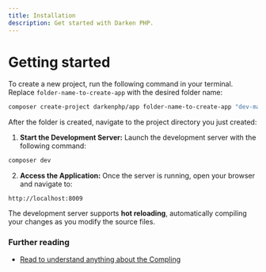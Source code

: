 ```yaml
---
title: Installation
description: Get started with Darken PHP.
---
```


# Getting started

To create a new project, run the following command in your terminal. Replace `folder-name-to-create-app` with the desired folder name:

```bash
composer create-project darkenphp/app folder-name-to-create-app "dev-main"
```

After the folder is created, navigate to the project directory you just created:

1. **Start the Development Server:** Launch the development server with the following command:


```bash
composer dev
```

2. **Access the Application:** Once the server is running, open your browser and navigate to:

```
http://localhost:8009
```

The development server supports **hot reloading**, automatically compiling your changes as you modify the source files.


### Further reading

- [Read to understand anything about the Compling](compile)